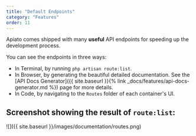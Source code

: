 ```yaml
---
title: "Default Endpoints"
category: "Features"
order: 11
---
```


Apiato comes shipped with many **useful** API endpoints for speeding up the development process.

You can see the endpoints in three ways:
- In Terminal, by running `php artisan route:list`.
- In Browser, by generating the beautiful detailed documentation. See the [API Docs Generator]({{ site.baseurl }}{% link _docs/features/api-docs-generator.md %}) page for more details.
- In Code, by navigating to the `Routes` folder of each container's UI.

## Screenshot showing the result of `route:list`:

![]({{ site.baseurl }}/images/documentation/routes.png)
